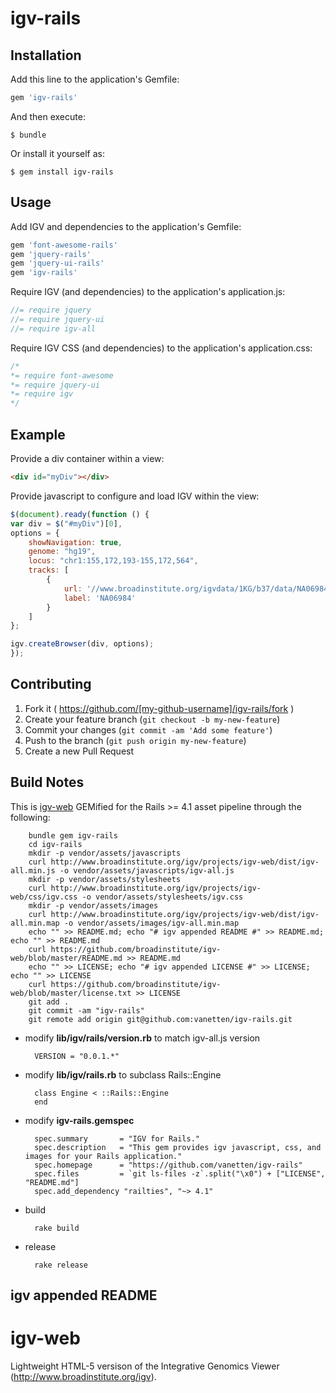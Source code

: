 # igv-rails

## Installation

Add this line to the application's Gemfile:

```ruby
gem 'igv-rails'
```

And then execute:

    $ bundle

Or install it yourself as:

    $ gem install igv-rails

## Usage

Add IGV and dependencies to the application's Gemfile:

```ruby
gem 'font-awesome-rails'
gem 'jquery-rails'
gem 'jquery-ui-rails'
gem 'igv-rails'
```

Require IGV (and dependencies) to the application's application.js:

```javascript
//= require jquery
//= require jquery-ui
//= require igv-all
```

Require IGV CSS (and dependencies) to the application's application.css:

```css
/*
*= require font-awesome
*= require jquery-ui
*= require igv
*/
```

## Example

Provide a div container within a view:

```html
<div id="myDiv"></div>
```

Provide javascript to configure and load IGV within the view:

```javascript
$(document).ready(function () {
var div = $("#myDiv")[0],
options = {
    showNavigation: true,
    genome: "hg19",
    locus: "chr1:155,172,193-155,172,564",
    tracks: [
        {
            url: '//www.broadinstitute.org/igvdata/1KG/b37/data/NA06984/alignment/NA06984.mapped.ILLUMINA.bwa.CEU.low_coverage.20120522.bam',
            label: 'NA06984'
        }
    ]
};

igv.createBrowser(div, options);
});
```

## Contributing

1. Fork it ( https://github.com/[my-github-username]/igv-rails/fork )
2. Create your feature branch (`git checkout -b my-new-feature`)
3. Commit your changes (`git commit -am 'Add some feature'`)
4. Push to the branch (`git push origin my-new-feature`)
5. Create a new Pull Request

## Build Notes

This is [igv-web](https://www.broadinstitute.org/software/igv/home) GEMified for the Rails >= 4.1 asset pipeline through the following:

		bundle gem igv-rails
		cd igv-rails
		mkdir -p vendor/assets/javascripts
		curl http://www.broadinstitute.org/igv/projects/igv-web/dist/igv-all.min.js -o vendor/assets/javascripts/igv-all.js
		mkdir -p vendor/assets/stylesheets
		curl http://www.broadinstitute.org/igv/projects/igv-web/css/igv.css -o vendor/assets/stylesheets/igv.css
		mkdir -p vendor/assets/images
		curl http://www.broadinstitute.org/igv/projects/igv-web/dist/igv-all.min.map -o vendor/assets/images/igv-all.min.map
		echo "" >> README.md; echo "# igv appended README #" >> README.md; echo "" >> README.md
		curl https://github.com/broadinstitute/igv-web/blob/master/README.md >> README.md
		echo "" >> LICENSE; echo "# igv appended LICENSE #" >> LICENSE; echo "" >> LICENSE
		curl https://github.com/broadinstitute/igv-web/blob/master/license.txt >> LICENSE
		git add .
		git commit -am "igv-rails"
		git remote add origin git@github.com:vanetten/igv-rails.git

* modify **lib/igv/rails/version.rb** to match igv-all.js version

		VERSION = "0.0.1.*"

* modify **lib/igv/rails.rb** to subclass Rails::Engine

		class Engine < ::Rails::Engine
		end

* modify **igv-rails.gemspec**

		spec.summary       = "IGV for Rails."
		spec.description   = "This gem provides igv javascript, css, and images for your Rails application."
		spec.homepage      = "https://github.com/vanetten/igv-rails"
		spec.files         = `git ls-files -z`.split("\x0") + ["LICENSE", "README.md"]
		spec.add_dependency "railties", "~> 4.1"

* build

		rake build

* release

		rake release

## igv appended README

igv-web
=======

Lightweight HTML-5 versison of the Integrative Genomics Viewer (http://www.broadinstitute.org/igv).